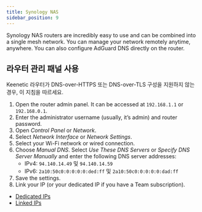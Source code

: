 ```yaml
---
title: Synology NAS
sidebar_position: 9
---
```


Synology NAS routers are incredibly easy to use and can be combined into a single mesh network. You can manage your network remotely anytime, anywhere. You can also configure AdGuard DNS directly on the router.

## 라우터 관리 패널 사용

Keenetic 라우터가 DNS-over-HTTPS 또는 DNS-over-TLS 구성을 지원하지 않는 경우, 이 지침을 따르세요.

1. Open the router admin panel. It can be accessed at `192.168.1.1` or `192.168.0.1`.
2. Enter the administrator username (usually, it’s admin) and router password.
3. Open _Control Panel_ or _Network_.
4. Select _Network Interface_ or _Network Settings_.
5. Select your Wi-Fi network or wired connection.
6. Choose _Manual DNS_. Select _Use These DNS Servers_ or _Specify DNS Server Manually_ and enter the following DNS server addresses:
   - IPv4: `94.140.14.49` 및 `94.140.14.59`
   - IPv6: `2a10:50c0:0:0:0:0:ded:ff` 및 `2a10:50c0:0:0:0:0:dad:ff`
7. Save the settings.
8. Link your IP (or your dedicated IP if you have a Team subscription).

- [Dedicated IPs](/private-dns/connect-devices/other-options/dedicated-ip.md)
- [Linked IPs](private-dns/connect-devices/other-options/linked-ip.md)

